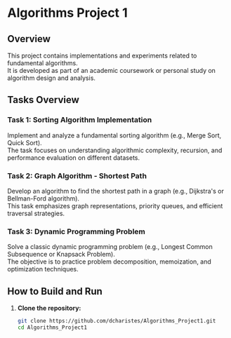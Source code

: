 # Algorithms Project 1

## Overview

This project contains implementations and experiments related to fundamental algorithms.  
It is developed as part of an academic coursework or personal study on algorithm design and analysis.

## Tasks Overview

### Task 1: Sorting Algorithm Implementation
Implement and analyze a fundamental sorting algorithm (e.g., Merge Sort, Quick Sort).  
The task focuses on understanding algorithmic complexity, recursion, and performance evaluation on different datasets.

### Task 2: Graph Algorithm - Shortest Path
Develop an algorithm to find the shortest path in a graph (e.g., Dijkstra's or Bellman-Ford algorithm).  
This task emphasizes graph representations, priority queues, and efficient traversal strategies.

### Task 3: Dynamic Programming Problem
Solve a classic dynamic programming problem (e.g., Longest Common Subsequence or Knapsack Problem).  
The objective is to practice problem decomposition, memoization, and optimization techniques.

## How to Build and Run

1. **Clone the repository:**
   ```bash
   git clone https://github.com/dcharistes/Algorithms_Project1.git
   cd Algorithms_Project1
   ```
